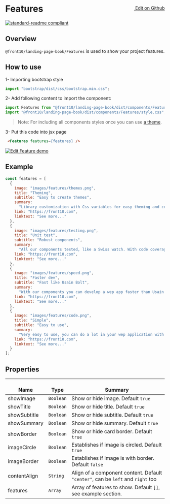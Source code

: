 <a style="float:right; margin-top: 30px;" target="_blank" href="https://github.com/front10/landing-page-book/edit/master/src/components/Features/README.md"> <img width="15px;" src="https://assets-cdn.github.com/images/icons/emoji/unicode/270f.png"/> Edit on Github
</a>


# Features

[![standard-readme compliant](https://img.shields.io/badge/standard--readme-OK-green.svg?style=flat-square)](https://github.com/RichardLitt/standard-readme)

## Overview
`@front10/landing-page-book/Features` is used to show your project features.

## How to use
1- Importing bootstrap style

```js
import "bootstrap/dist/css/bootstrap.min.css";
```
2- Add following content to import the component:

```js
import Features from "@front10/landing-page-book/dist/components/Features";
import "@front10/landing-page-book/dist/components/Features/style.css";
```

> Note: For including all components styles once you can use [a theme](https://github.com/front10/landing-page-book/wiki/Theming).

3- Put this code into jsx page

```html
 <Features features={features} />
```
<a target="_blank" href="https://codesandbox.io/s/71p7yq4kqq">
  <img alt="Edit Feature demo" src="https://codesandbox.io/static/img/play-codesandbox.svg">
</a>

## Example

```js
const features = [
  {
    image: "images/features/themes.png",
    title: "Theming",
    subtitle: "Easy to create themes",
    summary:
      "Library customization with Css variables for easy theming and component changes.",
    link: "https://front10.com",
    linktext: "See more..."
  },
  {
    image: "images/features/testing.png",
    title: "Unit test",
    subtitle: "Robust components",
    summary:
      "All our components tested, like a Swiss watch. With code coverage above 50%.",
    link: "https://front10.com",
    linktext: "See more..."
  },
  {
    image: "images/features/speed.png",
    title: "Faster dev",
    subtitle: "Fast like Usain Bolt",
    summary:
      "With our components you can develop a wep app faster than Usain Bolt in 100 meters flat.",
    link: "https://front10.com",
    linktext: "See more..."
  },
  {
    image: "images/features/code.png",
    title: "Simple",
    subtitle: "Easy to use",
    summary:
      "Very easy to use, you can do a lot in your wep application with little code.",
    link: "https://front10.com",
    linktext: "See more..."
  }
];

```

## Properties

| </br>Name             | </br>Type | </br>Summary                                                                          | 
| ----------------------| --------- | ------------------------------------------------------------------------------------- |
| showImage             | `Boolean` | Show or hide image. Default `true`                                                    |
| showTitle             | `Boolean` | Show or hide title. Default `true`                                                    |
| showSubtitle          | `Boolean` | Show or hide subtitle. Default `true`                                                 |
| showSummary           | `Boolean` | Show or hide summary. Default `true`                                                  |
| showBorder           | `Boolean` | Show or hide card border. Default `true`                                                  |
| imageCircle           | `Boolean` | Establishes if image is circled. Default `true`                                       |
| imageBorder           | `Boolean` | Establishes if image is with border. Default `false`                                       |
| contentAlign          | `String`  | Align of a component content. Default `"center"`, can be `left` and `right` too       |
| features              | `Array`   | Array of features to show. Default `[]`, see example section.                         |